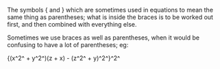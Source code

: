 The symbols { and } which are sometimes used in equations to mean the
same thing as parentheses; what is inside the braces is to be worked out
first, and then combined with everything else.

Sometimes we use braces as well as parentheses, when it would be
confusing to have a lot of parentheses; eg:

{(x^2^ + y^2^)(z + x) - (z^2^ + y)^2^}^2^
